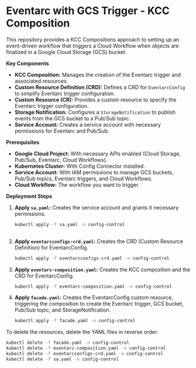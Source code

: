 # Eventarc with GCS Trigger - KCC Composition

This repository provides a KCC Compositions approach to setting up an event-driven workflow that triggers a Cloud Workflow when objects are finalized in a Google Cloud Storage (GCS) bucket.

**Key Components**

* **KCC Composition:** Manages the creation of the Eventarc trigger and associated resources.
* **Custom Resource Definition (CRD):** Defines a CRD for `EventarcConfig` to simplify Eventarc trigger configuration.
* **Custom Resource (CR):** Provides a custom resource to specify the Eventarc trigger configuration.
* **Storage Notification:** Configures a `StorageNotification` to publish events from the GCS bucket to a Pub/Sub topic.
* **Service Account:** Creates a service account with necessary permissions for Eventarc and Pub/Sub.

**Prerequisites**

* **Google Cloud Project:**  With necessary APIs enabled (Cloud Storage, Pub/Sub, Eventarc, Cloud Workflows).
* **Kubernetes Cluster:** With Config Connector installed.
* **Service Account:** With IAM permissions to manage GCS buckets, Pub/Sub topics, Eventarc triggers, and Cloud Workflows.
* **Cloud Workflow:** The workflow you want to trigger.

**Deployment Steps**

1. **Apply `sa.yaml`:** Creates the service account and grants it necessary permissions.

   ```bash
   kubectl apply -f sa.yaml -n config-control
  
2. **Apply `eventarcconfigs-crd.yaml`:** Creates the CRD (Custom Resource Definition) for EventarcConfig.

   ```bash
   kubectl apply -f eventarcconfigs-crd.yaml -n config-control
   
3. **Apply `eventarc-composition.yaml`:** Creates the KCC composition and the CRD for EventarcConfig.

   ```bash
   kubectl apply -f eventarc-composition.yaml -n config-control

4. **Apply `facade.yaml`:** Creates the EventarcConfig custom resource, triggering the composition to create the Eventarc trigger, GCS bucket, Pub/Sub topic, and StorageNotification.

   ```bash
   kubectl apply -f facade.yaml -n config-control

To delete the resources, delete the YAML files in reverse order:

```bash
kubectl delete -f facade.yaml -n config-control
kubectl delete -f eventarc-composition.yaml -n config-control
kubectl delete -f eventarcconfigs-crd.yaml -n config-control
kubectl delete -f sa.yaml -n config-control
```